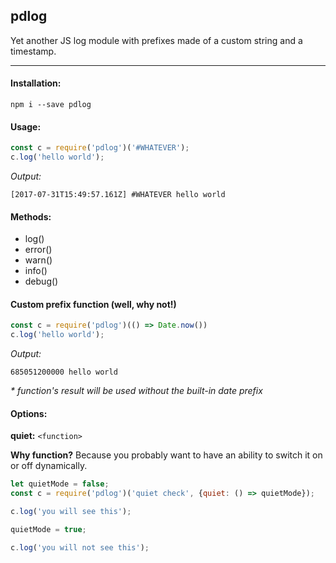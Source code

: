 ## pdlog

Yet another JS log module with prefixes made of a custom string and a timestamp.

---

#### Installation:
`npm i --save pdlog`

#### Usage:
```js
const c = require('pdlog')('#WHATEVER');
c.log('hello world');
```
_Output:_
```
[2017-07-31T15:49:57.161Z] #WHATEVER hello world
```

#### Methods:
- log()
- error()
- warn()
- info()
- debug()

#### Custom prefix function (well, why not!)
```js
const c = require('pdlog')(() => Date.now())
c.log('hello world');
```
_Output:_
```
685051200000 hello world
```
_* function's result will be used without the built-in date prefix_


#### Options:

**quiet:** `<function>`

**Why function?** Because you probably want to have an ability to switch it on or off dynamically.

```js
let quietMode = false;
const c = require('pdlog')('quiet check', {quiet: () => quietMode});

c.log('you will see this');

quietMode = true;

c.log('you will not see this');
```

